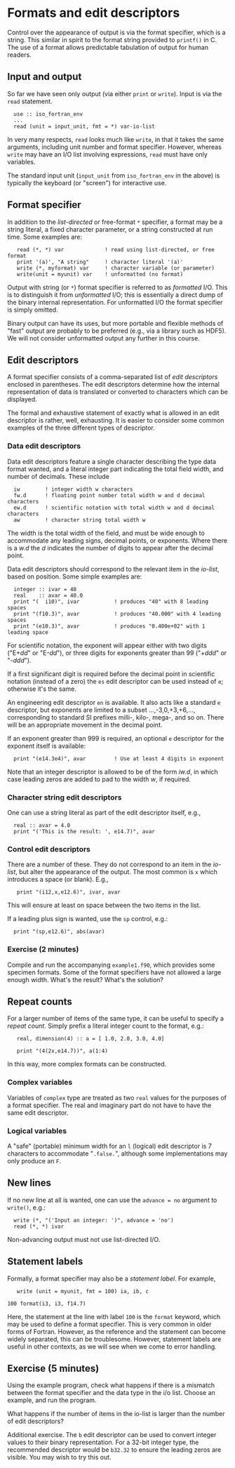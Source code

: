 # Formats and edit descriptors

Control over the appearance of output is via the format specifier,
which is a string. This similar in spirit to the format string
provided to `printf()` in C. The use of a format allows predictable
tabulation of output for human readers.

## Input and output

So far we have seen only output (via either `print` or `write`). Input
is via the `read` statement.
```
  use :: iso_fortran_env
  ...
  read (unit = input_unit, fmt = *) var-io-list
```
In very many respects, `read` looks much like `write`, in that it
takes the same arguments, including unit number and format specifier.
However, whereas `write` may have an I/O list involving expressions, `read`
must have only variables.

The standard input unit (`input_unit` from `iso_fortran_env` in the above)
is typically the keyboard (or "screen") for interactive use.

## Format specifier

In addition to the _list-directed_ or free-format `*` specifier, a
format may be a string literal, a fixed character parameter, or a
string constructed at run time. Some examples are:
```
   read (*, *) var             ! read using list-directed, or free format
   print '(a)', "A string"     ! character literal '(a)'
   write (*, myformat) var     ! character variable (or parameter)
   write(unit = myunit) var    ! unformatted (no format)
```

Output with string (or `*`) format specifier is referred to as _formatted_ I/O.
This is to distinguish it from _unformatted_ I/O; this is essentially a
direct dump of the binary internal representation. For unformatted
I/O the format specifier is simply omitted.

Binary output can have its uses, but more portable and flexible methods
of "fast" output are probably to be preferred (e.g., via a library such
as HDF5). We will not consider unformatted output any further in this course.


## Edit descriptors

A format specifier consists of a comma-separated list of
_edit descriptors_ enclosed in parentheses. The edit descriptors
determine how the internal representation of data is translated or converted
to characters which can be displayed.

The formal and exhaustive statement of exactly what is allowed in an
edit descriptor is rather, well, exhausting. It is easier to consider
some common examples of the three different types of descriptor.

### Data edit descriptors

Data edit descriptors feature a single character describing the type
data format wanted, and a literal integer part indicating the total
field width, and number of decimals. These include
```
  iw        ! integer width w characters
  fw.d      ! floating point number total width w and d decimal characters
  ew.d      ! scientific notation with total width w and d decimal characters
  aw        ! character string total width w
```
The width is the total width of the field, and must be wide enough to
accommodate any leading signs, decimal points, or exponents. Where there
is a _w.d_ the _d_ indicates the number of digits to appear after the
decimal point.

Data edit descriptors should correspond to the relevant item in the _io-list_,
based on position. Some simple examples are:
```
  integer :: ivar = 40
  real    :: avar = 40.0
  print "(  i10)", ivar           ! produces "40" with 8 leading spaces
  print "(f10.3)", avar           ! produces "40.000" with 4 leading spaces
  print "(e10.3)", avar           ! produces "0.400e+02" with 1 leading space
```
For scientific notation, the exponent will appear either with two digits
("E+_dd_" or "E-_dd_"), or three digits for exponents greater than 99
("+_ddd_" or "-_ddd_").

If a first significant digit is required before the decimal point in
scientific notation (instead of a zero) the `es` edit descriptor can
be used instead of `e`; otherwise it's the same.

An engineering edit descriptor `en` is available. It also acts like a standard
`e` descriptor, but exponents are limited to a subset ...,-3,0,+3,+6,...,
corresponding to standard SI prefixes milli-, kilo-, mega-, and so on.
There will be an appropriate movement in the decimal point.

If an exponent greater than 999 is required, an optional `e` descriptor for
the exponent itself is available:
```
  print "(e14.3e4)", avar         ! Use at least 4 digits in exponent
```

Note that an integer descriptor is allowed to be of the form _iw.d_,
in which case leading zeros are added to pad to the width _w_, if
required.

### Character string edit descriptors

One can use a string literal as part of the edit descriptor itself, e.g.,
```
  real :: avar = 4.0
  print "('This is the result: ', e14.7)", avar
```

### Control edit descriptors

There are a number of these. They do not correspond to an item in the
_io-list_, but alter the appearance of the output. The most common is
`x` which introduces a space (or blank). E.g.,
```
   print "(i12,x,e12.6)", ivar, avar
```
This will ensure at least on space between the two items in the list.

If a leading plus sign is wanted, use the `sp` control, e.g.:
```
  print "(sp,e12.6)", abs(avar)
```

### Exercise (2 minutes)

Compile and run the accompanying `example1.f90`, which provides some specimen
formats. Some of the format specifiers have not allowed a large enough
width. What's the result? What's the solution?


## Repeat counts

For a larger number of items of the same type, it can be useful to specify
a _repeat count_. Simply prefix a literal integer count to the format, e.g.:
```
   real, dimension(4) :: a = [ 1.0, 2.0, 3.0, 4.0]

   print "(4(2x,e14.7))", a(1:4)
```
In this way, more complex formats can be constructed.

### Complex variables

Variables of `complex` type are treated as two `real` values for the
purposes of a format specifier. The real and imaginary part do not have to
have the same edit descriptor.

### Logical variables

A "safe" (portable) minimum width for an `l` (logical) edit descriptor is
7 characters to accommodate "`.false.`", although some implementations
may only produce an `F`.

## New lines

If no new line at all is wanted, one can use the `advance = no` argument
to `write()`, e.g.:
```
  write (*, "('Input an integer: ')", advance = 'no')
  read (*, *) ivar
```
Non-advancing output must not use list-directed I/O.

## Statement labels

Formally, a format specifier may also be a _statement label_. For example,
```
   write (unit = myunit, fmt = 100) ia, ib, c

100 format(i3, i3, f14.7)
```
Here, the statement at the line with label `100` is the `format` keyword,
which may be used to define a format specifier.
This is very common in older forms of Fortran. However, as the reference
and the statement can become widely separated, this can be troublesome.
However, statement labels are useful in other contexts, as we will see
when we come to error handling.


## Exercise (5 minutes)

Using the example program, check what happens if there is a mismatch
between the format specifier and the data type in the i/o list.
Choose an example, and run the program.

What happens if the number of items in the io-list is larger than
the number of edit descriptors?

Additional exercise. The `b` edit descriptor can be used to convert integer
values
to their binary representation. For a 32-bit integer type, the recommended
descriptor would be `b32.32` to ensure the leading zeros are visible. You
may wish to try this out.
